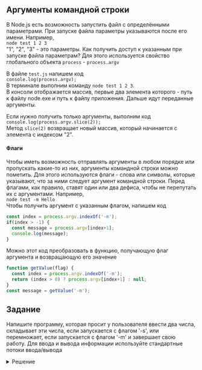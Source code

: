 ## Аргументы командной строки
В Node.js есть возможность запустить файл с определёнными параметрами. При запуске файла параметры указываются после его имени. Например,   
```node test 1 2 3```  
"1", "2", "3" - это параметры.
Как получить доступ к указанным при запуске файла параметрам? Для этого используется свойство глобального объекта `process` - `process.argv`

В файле `test.js` напишем код  
```console.log(process.argv);```  
В терминале выполним команду `node test 1 2 3`.  
В консоли отображается массив, первые два элемента которого - путь к файлу node.exe и путь к файлу приложения. Дальше идут переданные аргументы.

Если нужно получить только аргументы, выполним код  
```console.log(process.argv.slice(2));```  
Метод `slice(2)` возвращает новый массив, который начинается с элемента с индексом "2".

#### Флаги
Чтобы иметь возможность отправлять аргументы в любом порядке или пропускать какие-то из них, аргументы командной строки можно пометить. Для этого используются флаги - слова или символы, которые указывают, что за ними следует аргумент командной строки. Перед флагами, как правило, ставят один или два дефиса, чтобы не перепутать их с аргументами. Например,  
```node test -m Hello```  
Чтобы получить аргумент с указанным флагом, напишем код  
```js
const index = process.argv.indexOf('-m');
if(index > -1) {
  const message = process.argv[index+1];
  console.log(message);
}
```
Можно этот код преобразовать в функцию, получающую флаг аргумента и возвращающую его значение
```js
function getValue(flag) {
  const index = process.argv.indexOf('-m');
  return (index > 0) ? process.argv[index+1] : null;
}
const message = getValue('-m');
```

## Задание
Напишите программу, которая просит у пользователя ввести два числа, складывает эти числа, если запускается с флагом '-s', или перемножает, если запускается с флагом '-m' и завершает свою работу. Для ввода и вывода информации используйте стандартные потоки ввода/вывода

<details>
<summary>Решение</summary>


```js
  const stdout = process.stdout;
  const stdin = process.stdin;
  const flag = process.argv[2];
  
  stdout.write('Введите, пожалуйста, два числа\n');
  stdin.on('data', data => {
    const arr = data.toString().split(' ');
    const sum = arr.reduce((a, b) => +a + +b);
    const multiple = arr.reduce((a, b) => +a * +b);
    if(arr.length === 2 && flag === '-s') {
      stdout.write(`${+arr[0]} + ${+arr[1]} = ${sum}`);
    } else if(arr.length === 2 && flag === '-m') {
      stdout.write(`${+arr[0]} * ${+arr[1]} = ${multiple}`);
    } else {
      stdout.write('Попробуйте ещё раз запустить файл с флагом -s или -m');
    }
    process.exit();
  });
```

</details>